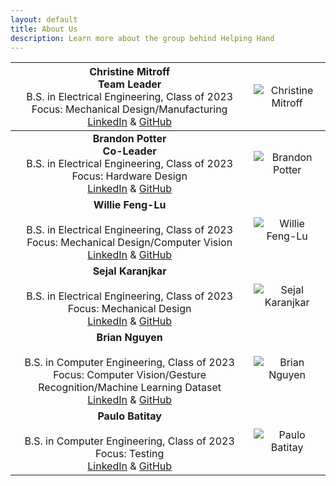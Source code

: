 ```yaml
---
layout: default
title: About Us
description: Learn more about the group behind Helping Hand
---
```

|<span style="font-weight:normal">**Christine Mitroff** <br/> **Team Leader** <br/> B.S. in Electrical Engineering, Class of 2023 <br/> Focus: Mechanical Design/Manufacturing  <br/> [LinkedIn](https://www.linkedin.com/in/christine-mitroff/) & [GitHub](https://github.com)</span>|<span style="font-weight:normal">![Christine Mitroff]({{site.baseurl}}/assets/css/octocat.png) </span> |
|:---------------------------------------------------------------------------------------------------------------------------------------------:|:---------------------------------------------------:|
|**Brandon Potter** <br/> **Co-Leader** <br/> B.S. in Electrical Engineering, Class of 2023 <br/> Focus: Hardware Design <br/> [LinkedIn](https://linkedIn.com)  & [GitHub](https://github.com) | ![Brandon Potter]({{site.baseurl}}/assets/css/octocat.png) |
|**Willie Feng-Lu** <br/>                 <br/> B.S. in Electrical Engineering, Class of 2023 <br/> Focus: Mechanical Design/Computer Vision <br/> [LinkedIn](https://www.linkedin.com/in/williefl/)  & [GitHub](https://github.com) | ![Willie Feng-Lu]({{site.baseurl}}/assets/css/octocat.png) |
|**Sejal Karanjkar** <br/>                 <br/> B.S. in Electrical Engineering, Class of 2023 <br/> Focus: Mechanical Design <br/> [LinkedIn](https://www.linkedin.com/in/sejal-karanjkar/)  & [GitHub](https://github.com) | ![Sejal Karanjkar]({{site.baseurl}}/assets/css/octocat.png) |
|**Brian Nguyen** <br/>                 <br/> B.S. in Computer Engineering, Class of 2023 <br/> Focus: Computer Vision/Gesture Recognition/Machine Learning Dataset <br/> [LinkedIn](https://linkedin.com/in/briandynguyen/)  & [GitHub](https://github.com/Kurazhi) | ![Brian Nguyen]({{site.baseurl}}/assets/css/octocat.png) |
|**Paulo Batitay** <br/>                 <br/> B.S. in Computer Engineering, Class of 2023 <br/> Focus: Testing  <br/> [LinkedIn](https://www.linkedin.com/in/paulo-batitay-596a3718b/)  & [GitHub](https://github.com) | ![Paulo Batitay]({{site.baseurl}}/assets/css/octocat.png) |
